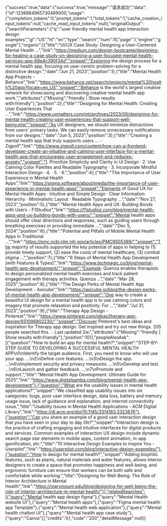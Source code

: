 {"success":true,"data":{"success":true,"message":"请求成功","data":{"id":1236984965730489000,"usage":{"completion_tokens":0,"prompt_tokens":1,"total_tokens":1,"cache_creation_input_tokens":null,"cache_read_input_tokens":null},"originalOutput":{"searchParameters":{"q":"user friendly mental health app interaction design examples","gl":"US","hl":"en","type":"search","num":10,"page":1,"engine":"google"},"organic":[{"title":"UI/UX Case Study: Designing a User-Centered Mental Health ...","link":"https://medium.com/design-bootcamp/designing-for-healing-a-case-study-on-designing-a-user-focused-mental-health-services-app-68e4c390f34d","snippet":"Exploring the design process for a mental health app, focusing on user-centric problem-solving for a distinctive design.","date":"Jun 21, 2023","position":1},{"title":"Mental Health App Projects - Behance","link":"https://www.behance.net/search/projects/mental%20health%20app?locale=en_US","snippet":"Behance is the world's largest creative network for showcasing and discovering creative mental health app work.","attributes":{"Missing":"friendly | Show results with:friendly"},"position":2},{"title":"Designing for Mental Health: Creating User Experiences That ...","link":"https://www.uxmatters.com/mt/archives/2023/06/designing-for-mental-health-creating-user-experiences-that-support-well-being.php","snippet":"As UX designers, we should minimize distractions from users' primary tasks. We can easily remove unnecessary notifications from our designs.","date":"Jun 5, 2023","position":3},{"title":"Creating a mental health app that truly supports users ... - Zigpoll","link":"http://www.zigpoll.com/content/how-can-a-frontend-developer-create-an-intuitive-and-calming-user-interface-for-a-mental-health-app-that-encourages-user-engagement-and-reduces-anxiety","snippet":"1. Prioritize Simplicity and Clarity in UI Design · 2. Use Calming Color Palettes and Readable Typography · 3. Incorporate Mindful Interaction Design · 4. · 5. · 6.","position":4},{"title":"The Importance of User Experience in Mental Health Apps","link":"https://sigma.software/about/media/the-importance-of-user-experience-in-mental-health-apps","snippet":"Elements of Good UX for Mental Health Apps · Intuitive and Simple Design · Clear Information Hierarchy · Minimalistic Layout · Readable Typography ...","date":"Nov 27, 2023","position":5},{"title":"Mental Health Apps and UX: Building Bonds with Users - F1Studioz","link":"https://f1studioz.com/blog/mental-health-apps-and-ux-building-bonds-with-users/","snippet":"Mental health apps should offer clear directions and responses, such as guiding users through breathing exercises or providing immediate ...","date":"Dec 5, 2024","position":6},{"title":"Potential and Pitfalls of Mobile Mental Health Apps in Traditional ...","link":"https://pmc.ncbi.nlm.nih.gov/articles/PMC9505389/","snippet":"The majority of results supported the key potential of apps in helping to (1) provide timely support, (2) ease the costs of mental healthcare, (3) combat stigma ...","position":7},{"title":"6 Steps of Mental Health App Development [with Features & Types]","link":"https://www.techmagic.co/blog/mental-health-app-development/","snippet":"Example: Quenza enables therapists to design personalized mental health exercises and track patient engagement with therapy activities. Quenza ...","date":"Mar 28, 2025","position":8},{"title":"The Design Perks of Mental Health App Development - Axicube","link":"https://axicube.io/blog/the-design-perks-of-mental-health-app-development/","snippet":"One way to create a beautiful UI design for a mental health app is to use calming colors and imagery that promote relaxation and positivity. For ...","date":"Jul 31, 2023","position":9},{"title":"Therapy App Design - Pinterest","link":"https://www.pinterest.com/ideas/therapy-app-design/931096802230/","snippet":"Discover Pinterest's best ideas and inspiration for Therapy app design. Get inspired and try out new things. 205 people searched this. ·. Last updated 2w.","attributes":{"Missing":"friendly | Show results with:friendly"},"position":10}],"peopleAlsoAsk":[{"question":"How to build an app for mental health?","snippet":"STEP-BY-STEP GUIDE TO DEVELOPING A SUCCESSFUL MENTAL HEALTH APP\n1\nIdentify the target audience. First, you need to know who will use your app. ...\n2\nDefine core features. ...\n3\nDesign the app. ...\n4\nImplement security and privacy measures. ...\n5\nDevelop and test. ...\n6\nLaunch and gather feedback. ...\n7\nPromote and support.","title":"Mental Health App Development: Ultimate Guide for 2025","link":"https://www.digitalsamba.com/blog/mental-health-app-development"},{"question":"What are the usability issues in mental health applications?","snippet":"We classified app usability issues into six categories: bugs, poor user interface design, data loss, battery and memory usage issue, lack of guidance and explanation, and internet connectivity issue.","title":"Usability Issues in Mental Health Applications - ACM Digital Library","link":"https://dl.acm.org/doi/10.1145/3314183.3323676"},{"question":"Can you share an example of a good user interaction design that you have seen in your day to day life?","snippet":"Interaction design is the practice of crafting engaging and intuitive interfaces for digital products and services. Common examples of interaction UX design include dynamic search page star elements in mobile apps, content animation, in-app gamification, etc.","title":"10 Interactive Design Examples to Inspire You - Userpilot","link":"https://userpilot.com/blog/interactive-design-examples/"},{"question":"How to design for mental health?","snippet":"Adding biophilic features, such as plants, natural materials and water features, allows interior designers to create a space that promotes happiness and well-being, and ergonomic furniture can ensure that workers can be both safe and comfortable while working.","title":"Designing for Well-Being: The Role of Interior Architecture in Mental Health","link":"https://marymount.edu/blog/designing-for-well-being-the-role-of-interior-architecture-in-mental-health/"}],"relatedSearches":[{"query":"Mental health app design figma"},{"query":"Mental Health website UI"},{"query":"Mental health apps"},{"query":"Figma mental health app Template"},{"query":"Mental health web application"},{"query":"Mental health chatbot UI"},{"query":"Mental health app case study"},{"query":"Canva"}],"credits":1}},"code":"200","detailMessage":null}}
